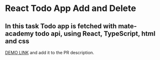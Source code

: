 # React Todo App Add and Delete

## In this task Todo app is fetched with mate-academy todo api, using React, TypeScript, html and css

[DEMO LINK](https://kirillmaslov.github.io/react_todo-app-add-and-delete/) and add it to the PR description.
